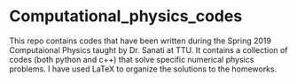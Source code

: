 # Computational_physics_codes
This repo contains codes that have been written during the Spring 2019 Computaional Physics taught by Dr. Sanati at TTU. It contains a collection of codes (both python and c++) that solve specific numerical physics problems. I have used LaTeX to organize the solutions to the homeworks.
